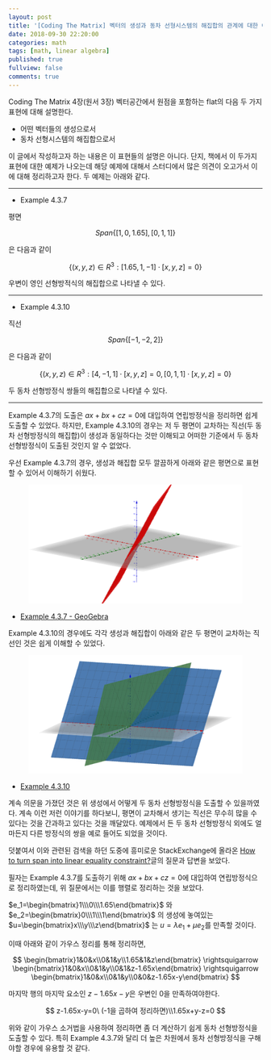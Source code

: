 ```yaml
---
layout: post
title: '[Coding The Matrix] 벡터의 생성과 동차 선형시스템의 해집합의 관계에 대한 예제'
date: 2018-09-30 22:20:00
categories: math
tags: [math, linear algebra]
published: true
fullview: false
comments: true
---
```


Coding The Matrix 4장(원서 3장) 벡터공간에서 원점을 포함하는 flat의 다음 두 가지 표현에 대해 설명한다.

* 어떤 벡터들의 생성으로서
* 동차 선형시스템의 해집합으로서

이 글에서 작성하고자 하는 내용은 이 표현들의 설명은 아니다. 단지, 책에서 이 두가지 표현에 대한 예제가 나오는데 해당 예제에 대해서 스터디에서 많은 의견이 오고가서 이에 대해 정리하고자 한다. 두 예제는 아래와 같다.

---

* Example 4.3.7

평면

$$
Span \{[1, 0, 1.65], [0, 1, 1]\}
$$

은 다음과 같이

$$
\{(x, y, z) \in R^3 : [1.65, 1, -1] \cdot [x, y, z] = 0\}
$$

우변이 영인 선형방적식의 해집합으로 나타낼 수 있다.

---

* Example 4.3.10

직선

$$
Span \{[-1, -2, 2]\}
$$

은 다음과 같이

<div class="overflow-wrapper" markdown="block">

$$
\{(x, y, z) \in R^3 : [4, -1, 1] \cdot [x, y, z] = 0, [0, 1, 1] \cdot [x, y, z] = 0\}
$$

</div>

두 동차 선형방정식 쌍들의 해집합으로 나타낼 수 있다.

---

Example 4.3.7의 도출은 $ax+bx+cz=0$에 대입하여 연립방정식을 정리하면 쉽게 도출할 수 있었다. 하지만, Example 4.3.10의 경우는 저 두 평면이 교차하는 직선(두 동차 선형방정식의 해집합)이 생성과 동일하다는 것만 이해되고 어떠한 기준에서 두 동차 선형방정식이 도출된 것인지 알 수 없었다.

우선 Example 4.3.7의 경우, 생성과 해집합 모두 깔끔하게 아래와 같은 평면으로 표현할 수 있어서 이해하기 쉬웠다.

<figure><img src="/images/math/ctm/ctm-example-4.3.7.png" alt=""></figure>

* [Example 4.3.7 - GeoGebra](https://www.geogebra.org/3d/juu67nkr)

Example 4.3.10의 경우에도 각각 생성과 해집합이 아래와 같은 두 평면이 교차하는 직선인 것은 쉽게 이해할 수 있었다.

<figure><img src="/images/math/ctm/ctm-example-4.3.10.png" alt=""></figure>

* [Example 4.3.10](https://www.geogebra.org/3d/hvzctaes)

계속 의문을 가졌던 것은 위 생성에서 어떻게 두 동차 선형방정식을 도출할 수 있을까였다. 계속 이런 저런 이야기를 하다보니, 평면이 교차해서 생기는 직선은 무수히 많을 수 있다는 것을 간과하고 있다는 것을 깨달았다. 예제에서 든 두 동차 선형방정식 외에도 얼마든지 다른 방정식의 쌍을 예로 들어도 되었을 것이다.

덧붙여서 이와 관련된 검색을 하던 도중에 흥미로운 StackExchange에 올라온 [How to turn span into linear equality constraint?](https://math.stackexchange.com/questions/1505789/how-to-turn-span-into-linear-equality-constraint)글의 질문과 답변을 보았다.

필자는 Example 4.3.7를 도출하기 위해 $ax+bx+cz=0$에 대입하여 연립방정식으로 정리하였는데, 위 질문에서는 이를 행렬로 정리하는 것을 보았다.

 $e_1=\begin{bmatrix}1\\\0\\\1.65\end{bmatrix}$ 와 $e_2=\begin{bmatrix}0\\\1\\\1\end{bmatrix}$ 의 생성에 놓여있는 $u=\begin{bmatrix}x\\\y\\\z\end{bmatrix}$ 는 $u=\lambda e_1+\mu e_2$를 만족할 것이다.

 이때 아래와 같이 가우스 정리를 통해 정리하면,

<div class="overflow-wrapper" markdown="block">

 $$
 \begin{bmatrix}1&0&x\\0&1&y\\1.65&1&z\end{bmatrix}
 \rightsquigarrow
 \begin{bmatrix}1&0&x\\0&1&y\\0&1&z-1.65x\end{bmatrix}
 \rightsquigarrow
 \begin{bmatrix}1&0&x\\0&1&y\\0&0&z-1.65x-y\end{bmatrix}
 $$

</div>

마지막 행의 마지막 요소인 $z-1.65x-y$은 우변인 $0$을 만족하여야한다.

$$
z-1.65x-y=0\ (-1을 곱하여 정리하면)\\1.65x+y-z=0
$$

위와 같이 가우스 소거법을 사용하여 정리하면 좀 더 계산하기 쉽게 동차 선형방정식을 도출할 수 있다. 특히 Example 4.3.7와 달리 더 높은 차원에서 동차 선형방정식을 구해야할 경우에 유용할 것 같다.
